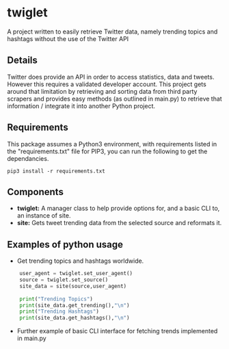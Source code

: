 # twiglet
A project written to easily retrieve Twitter data, namely trending topics and hashtags without the use of the Twitter API

## Details 
Twitter does provide an API in order to access statistics, data and tweets. However this requires a validated developer account. This project gets around that limitation by retrieving and sorting data from third party scrapers and provides easy methods (as outlined in main.py) to retrieve that information / integrate it into another Python project. 
	
## Requirements 
This package assumes a Python3 environment, with requirements listed in the "requirements.txt" file for PIP3, you can run the following to get the dependancies. 

```
pip3 install -r requirements.txt
```
## Components
- **twiglet:** A manager class to help provide options for, and a basic CLI to, an instance of site. 
- **site:** Gets tweet trending data from the selected source and reformats it.

## Examples of python usage
- Get trending topics and hashtags worldwide.
``` python
    user_agent = twiglet.set_user_agent()
    source = twiglet.set_source()
    site_data = site(source,user_agent)
    
    print("Trending Topics")
    print(site_data.get_trending(),"\n")
    print("Trending Hashtags")
    print(site_data.get_hashtags(),"\n")
```    
- Further example of basic CLI interface for fetching trends implemented in main.py
